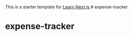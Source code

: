 This is a starter template for [Learn Next.js](https://nextjs.org/learn).# expense-tracker
# expense-tracker
